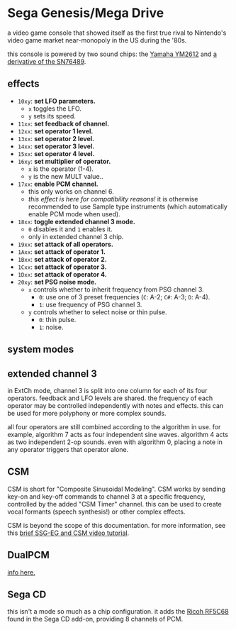 # Sega Genesis/Mega Drive

a video game console that showed itself as the first true rival to Nintendo's video game market near-monopoly in the US during the '80s.

this console is powered by two sound chips: the [Yamaha YM2612](ym2612.md) and [a derivative of the SN76489](sms.md).

## effects

- `10xy`: **set LFO parameters.**
  - `x` toggles the LFO.
  - `y` sets its speed.
- `11xx`: **set feedback of channel.**
- `12xx`: **set operator 1 level.**
- `13xx`: **set operator 2 level.**
- `14xx`: **set operator 3 level.**
- `15xx`: **set operator 4 level.**
- `16xy`: **set multiplier of operator.**
  - `x` is the operator (1-4).
  - `y` is the new MULT value..
- `17xx`: **enable PCM channel.**
  - this only works on channel 6.
  - _this effect is here for compatibility reasons!_ it is otherwise recommended to use Sample type instruments (which automatically enable PCM mode when used).
- `18xx`: **toggle extended channel 3 mode.**
  - `0` disables it and `1` enables it.
  - only in extended channel 3 chip.
- `19xx`: **set attack of all operators.**
- `1Axx`: **set attack of operator 1.**
- `1Bxx`: **set attack of operator 2.**
- `1Cxx`: **set attack of operator 3.**
- `1Dxx`: **set attack of operator 4.**
- `20xy`: **set PSG noise mode.**
  - `x` controls whether to inherit frequency from PSG channel 3.
    - `0`: use one of 3 preset frequencies (`C`: A-2; `C#`: A-3; `D`: A-4).
    - `1`: use frequency of PSG channel 3.
  - `y` controls whether to select noise or thin pulse.
    - `0`: thin pulse.
    - `1`: noise.



## system modes

## extended channel 3

in ExtCh mode, channel 3 is split into one column for each of its four operators. feedback and LFO levels are shared. the frequency of each operator may be controlled independently with notes and effects. this can be used for more polyphony or more complex sounds.

all four operators are still combined according to the algorithm in use. for example, algorithm 7 acts as four independent sine waves. algorithm 4 acts as two independent 2-op sounds. even with algorithm 0, placing a note in any operator triggers that operator alone.

## CSM

CSM is short for "Composite Sinusoidal Modeling". CSM works by sending key-on and key-off commands to channel 3 at a specific frequency, controlled by the added "CSM Timer" channel. this can be used to create vocal formants (speech synthesis!) or other complex effects.

CSM is beyond the scope of this documentation. for more information, see this [brief SSG-EG and CSM video tutorial](https://www.youtube.com/watch?v=IKOR0TUlnWU).

## DualPCM

[info here.](ym2612.md)

## Sega CD

this isn't a mode so much as a chip configuration. it adds the [Ricoh RF5C68](ricoh.md) found in the Sega CD add-on, providing 8 channels of PCM.
